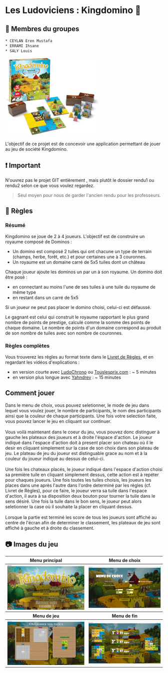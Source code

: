 # Les Ludoviciens : Kingdomino 👑

## **🤴 Membres du groupes**

    * CEYLAN Eren Mustafa
    * ERRAMI Ihsane
    * SALY Louis

![](rendu1/kingdomino/ressources/kingdomino_elements_small.jpg)

L'objectif de ce projet est de concevoir une application permettant de jouer au jeu de société Kingdomino.

## **❗ Important**
N'ouvrez pas le projet GIT entièrement , mais plutôt le dossier rendu1 ou rendu2 selon ce que vous voulez regardez.
> Seul moyen pour nous de garder l'ancien rendu pour les professeurs.


## **📃 Règles**


### Résumé

Kingdomino se joue de 2 à 4 joueurs. L'objectif est de construire un royaume composé de Dominos :

- Un domino est composé 2 tuiles qui ont chacune un type de terrain (champs, herbe, forêt, etc.) et pour certaines une à 3 couronnes.
- Un royaume est un domaine carré de 5x5 tuiles dont un château

Chaque joueur ajoute les dominos un par un à son royaume. Un domino doit être posé :

- en connectant au moins l'une de ses tuiles à une tuile du royaume de même type
- en restant dans un carré de 5x5

Si un joueur ne peut pas placer le domino choisi, celui-ci est défaussé.

Le gagnant est celui qui construit le royaume rapportant le plus grand nombre de points de prestige, calculé comme la somme des points de chaque domaine. Le nombre de points d'un domaine correspond au produit de son nombre de tuiles avec son nombre de couronnes.

### Règles complètes

Vous trouverez les règles au format texte dans le [Livret de Règles](rendu1/docs/reglesKingdomino.pdf), et en regardant les vidéos d'explications :

- en version courte avec [LudoChrono](https://www.youtube.com/watch?v=jnM9yf65rpo) ou [Touslesprix.com](https://www.youtube.com/watch?v=MBPFPKehV44) : ~ 5 minutes
- en version plus longue avec [Yahndrev](https://www.youtube.com/watch?v=93VxIXxthFU) : ~ 15 minutes

## Comment jouer

Dans le menu de choix, vous pouvez seletionner, le mode de jeu dans lequel vous voulez jouer, le nombre de participants, le nom des participants ainsi que la couleur de chaque participants. Une fois votre selection faite, vous pouvez lancer le jeu en cliquant sur continuer. <br><br>
Vous voilà maintenant dans le coeur du jeu, vous pouvez donc distinguer à gauche les plateaux des joueurs et à droite l'éspace d'action. Le joueur indiqué dans l'espace d'action doit à present placer son chateau où il le desir en cliquant simplement sur la case de son choix dans son plateau de jeu. Le plateau de jeu du joueur est distinguable grace au nom et à la couleur du joueur indiqué au dessus de celui-ci.<br><br>
Une fois les chateaux placés, le joueur indiqué dans l'espace d'action choisi sa première tuile en cliquant simplement dessus, cette action est à repéter pour chaques joueurs. Une fois toutes les tuiles choisis, les joueurs les places dans une après l'autre dans l'ordre determiné par les règles (cf. Livret de Règles), pour ce faire, le joueur verra sa tuile dans l'espace d'action, il aura à sa disposition deux bouton pour tourner la tuile dans le sens désiré. Une fois la tuile dans le bon sens, le joueur peut alors seletionner la case où il souhaite la placer en cliquant dessus.<br><br>
Lorsque la partie est terminé les score de tous les joueurs sont affiché au centre de l'écran afin de determiner le classement, les plateaux de jeu sont affiché à gauche et à droite du classement.

## **📷 Images du jeu**

<table>
    <thead>
        <tr>
            <th>Menu principal</th>
            <th>Menu de choix</th>
        </tr>
    </thead>
    <tbody>
        <tr>
            <td><img target="_blank" alt="Menu principal" src="images/menu.png"/></td>
            <td><img target="_blank" alt="Menu de choix" src="images/choix.png"></td>
        </tr>
    </tbody>
     <thead>
        <tr>
            <th>Menu de jeu</th>
            <th>Menu de fin</th>
        </tr>
    </thead>
    <tbody>
        <tr>
            <td><img target="_blank" alt="Menu de jeu" src="images/jeu.png"></td>
            <td><img target="_blank" alt="Menu de fin" src="images/final.png"></td>
        </tr>
    </tbody>
</table>
